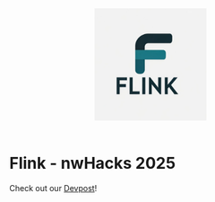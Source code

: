 <div align="center">
    <img src="static/logo.jpeg" alt="Flink" width="200" height="200">
</div>
<br>

# Flink - nwHacks 2025

Check out our [Devpost](https://devpost.com/software/flink-1bd598)!
